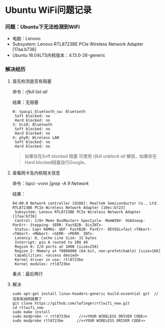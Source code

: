 # Ubuntu WiFi问题记录

### 问题：Ubuntu下无法检测到WiFi

+ 电脑：Lenovo
+ Subsystem: Lenovo RTL8723BE PCIe Wireless Network Adapter [17aa:b736]
+ Ubuntu 16.04LTS内核版本：4.13.0-26-generic

### 解决经历

1. 首先检测是否有阻塞

   命令：*rfkill list all*

   结果：无阻塞

   ```
   0: tpacpi_bluetooth_sw: Bluetooth
   	Soft blocked: no
   	Hard blocked: no
   3: hci0: Bluetooth
   	Soft blocked: no
   	Hard blocked: no
   4: phy0: Wireless LAN
   	Soft blocked: no
   	Hard blocked: no
   ```

   > 如果存在Soft blocked 阻塞 可使用 *rfkill unblock all* 解锁，如果存在 Hard blocked阻塞自行Google。

2. 查看网卡及内核相关信息

   命令：*lspci -vvnn |grep -A 9 Network*

   结果：

   ```
   04:00.0 Network controller [0280]: Realtek Semiconductor Co., Ltd. RTL8723BE PCIe Wireless Network Adapter [10ec:b723]
   	Subsystem: Lenovo RTL8723BE PCIe Wireless Network Adapter [17aa:b736]
   	Control: I/O+ Mem+ BusMaster+ SpecCycle- MemWINV- VGASnoop- ParErr- Stepping- SERR- FastB2B- DisINTx-
   	Status: Cap+ 66MHz- UDF- FastB2B- ParErr- DEVSEL=fast >TAbort- <TAbort- <MAbort- >SERR- <PERR- INTx-
   	Latency: 0, Cache Line Size: 32 bytes
   	Interrupt: pin A routed to IRQ 49
   	Region 0: I/O ports at 1000 [size=256]
   	Region 2: Memory at f0800000 (64-bit, non-prefetchable) [size=16K]
   	Capabilities: <access denied>
   	Kernel driver in use: rtl8723be
   	Kernel modules: rtl8723be
   ```

   重点：最后两行

3. 解决

   ```
   sudo apt-get install linux-headers-generic build-essential git  //没有有线网就算了
   git clone https://github.com/lwfinger/rtlwifi_new.git     
   cd rtlwifi_new
   sudo make install
   sudo modprobe -r rtl8723be    //<<YOUR WIRELESS DRIVER CODE>>
   sudo modprobe rtl8723be      //<<YOUR WIRELESS DRIVER CODE>>
   ```

   ​